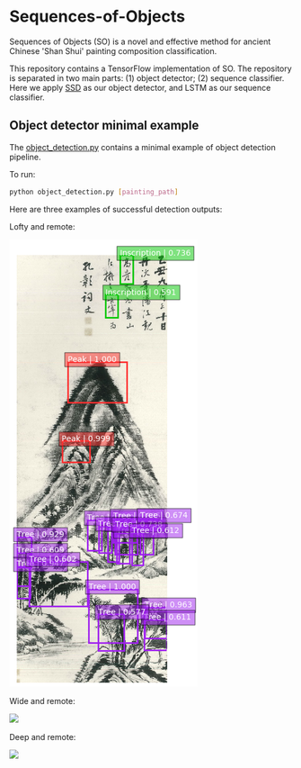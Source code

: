 # Sequences-of-Objects

Sequences of Objects (SO) is a novel and effective method for ancient Chinese 'Shan Shui' painting composition classification.

This repository contains a TensorFlow implementation of SO. The repository is separated in two main parts: (1) object detector; (2) sequence classifier. Here we apply [SSD](http://arxiv.org/abs/1512.02325) as our object detector, and LSTM as our sequence classifier.

## Object detector minimal example

The [object_detection.py](object_detector/notebooks/object_detection.py) contains a minimal example of object detection pipeline.

To run:
```bash
python object_detection.py [painting_path]
```

Here are three examples of successful detection outputs:

Lofty and remote:

![](object_detector/results/lofty_and_remote.png)

Wide and remote:

![](object_detector/results/wide_and_remote.png)

Deep and remote:

![](object_detector/results/deep_and_remote.png)


